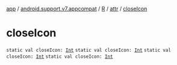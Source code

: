 [app](../../../index.md) / [android.support.v7.appcompat](../../index.md) / [R](../index.md) / [attr](index.md) / [closeIcon](.)

# closeIcon

`static val closeIcon: `[`Int`](https://kotlinlang.org/api/latest/jvm/stdlib/kotlin/-int/index.html)
`static val closeIcon: `[`Int`](https://kotlinlang.org/api/latest/jvm/stdlib/kotlin/-int/index.html)
`static val closeIcon: `[`Int`](https://kotlinlang.org/api/latest/jvm/stdlib/kotlin/-int/index.html)
`static val closeIcon: `[`Int`](https://kotlinlang.org/api/latest/jvm/stdlib/kotlin/-int/index.html)